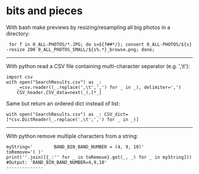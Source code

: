 # bits and pieces

With bash make previews by resizing/resampling all big photos in a directory:

     for f in 0_ALL-PHOTOS/*.JPG; do s=${f##*/}; convert 0_ALL-PHOTOS/${s} -resize 200 0_ALL_PHOTOS_SMALL/${s%.*}_browse.png; done;

-------------
With python read a CSV file containing multi-character separator (e.g. ',\t'):
```
import csv
with open("SearchResults.csv") as _:
    _=csv.reader((_.replace(',\t',',') for _ in _), delimiter=',')
    CSV_header,CSV_data=next(_),[*_]
```
Same but return an ordered dict instead of list:

    with open("SearchResults.csv") as _: CSV_dict=[*csv.DictReader(_.replace(',\t',',') for _ in _)]

--------------
With python remove multiple characters from a string:
```
myString='        BAND_BIN_BAND_NUMBER = (4, 9, 10)'
toRemove='( )'
print(''.join([{_:'' for _ in toRemove}.get(_, _) for _ in myString]))
#Output: 'BAND_BIN_BAND_NUMBER=4,9,10'
--------------
